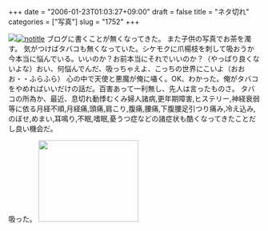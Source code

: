+++
date = "2006-01-23T01:03:27+09:00"
draft = false
title = "ネタ切れ"
categories = ["写真"]
slug = "1752"
+++

<img src="http://hbkr.org/images/dailyicons/photo.gif" class="thumb-img"><a href="http://www.flickr.com/photos/h-b-k-r/89725400/" target="_blank"><img src="http://static.flickr.com/11/89725400_ad62af2c53.jpg"  class="photoen" alt="notitle"  /></a>
ブログに書くことが無くなってきた。
また子供の写真でお茶を濁す。
気がつけばタバコも無くなっていた。シケモクに爪楊枝を刺して吸おうか今本当に悩んでいる。いいのか？お前本当にそれでいいのか？（やっぱり良くないよな）おい、何悩んでんだ、吸っちゃえよ、こっちの世界にこいよ（おおお・・ふらふら）
心の中で天使と悪魔が俺に囁く。OK、わかった。俺がタバコをやめればいいだけの話だ。百害あって一利無し、先人は言ったものさ。
タバコの所為か、最近、息切れ動悸むくみ婦人諸病,更年期障害,ヒステリー,神経衰弱等に依る月経不順,月経痛,頭痛,肩こり,腹痛,腰痛,下腹腰足引つり痛み,冷え込み,のぼせ,めまい,耳鳴り,不眠,嗜眠,憂うつ症などの諸症状も酷くなってきたことだし良い機会だ。

<!--more-->
吸った。
<img src="http://ieiriblog.img.jugem.jp/20060123_123422.jpg" alt="" width="200" height="163" class="pict" />
